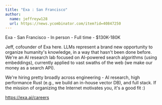 ```yaml
---
title: "Exa : San Francisco"
author:
  name: jeffreyw128
  url: https://news.ycombinator.com/item?id=40847250
---
```

Exa - San Francisco - In person - Full time - $130K-180K

Jeff, cofounder of Exa here. LLMs represent a brand new opportunity to organize humanity&#x27;s knowledge, in a way that hasn&#x27;t been done before. We&#x27;re an AI research lab focused on AI-powered search algorithms (using embeddings), currently applied to vast swaths of the web (we make our money as a search API).

We&#x27;re hiring pretty broadly across engineering - AI research, high performance Rust (e.g., we build an in-house vector DB), and full stack. If the mission of organizing the Internet motivates you, it&#x27;s a good fit :)

<a href="https:&#x2F;&#x2F;exa.ai&#x2F;careers">https:&#x2F;&#x2F;exa.ai&#x2F;careers</a>
